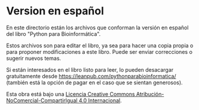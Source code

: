# Version en español

En este directorio están los archivos que conforman la versión en español del libro "Python para Bioinformática".

Estos archivos son para editar el libro, ya sea para hacer una copia propia o para proponer modificaciones a este libro. Puede ser enviar correcciones o sugerir nuevos temas.

Si están interesados en el libro listo para leer, lo pueden desacargar gratuitamente desde https://leanpub.com/pythonparabioinformatica/ (también está la opción de pagar en el caso que se sientan generosos).

Esta obra está bajo una
[Licencia Creative Commons Atribución-NoComercial-CompartirIgual 4.0 Internacional](https://creativecommons.org/licenses/by-nc-sa/4.0/deed.es).

